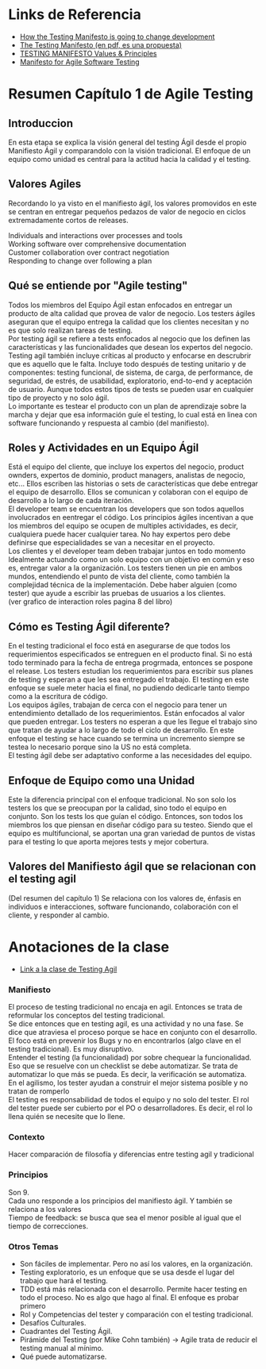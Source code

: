 # Links de Referencia
- [How the Testing Manifesto is going to change development](https://www.techtarget.com/searchsoftwarequality/opinion/How-the-Testing-Manifesto-is-going-to-change-development)
- [The Testing Manifesto (en pdf, es una propuesta)](https://www.pixelgrill.com/testing-manifesto/)
- [TESTING MANIFESTO Values & Principles](https://gearsoftesting.org/software-testing-manifesto.html)
- [Manifesto for Agile Software Testing](https://testingmanifesto.com/)

# Resumen Capítulo 1 de Agile Testing
## Introduccion
En esta etapa se explica la visión general del testing Ágil desde el propio Manifiesto Ágil y comparandolo con la visión tradicional. El enfoque de un equipo como unidad es central para la actitud hacia la calidad y el testing.   

## Valores Agiles
Recordando lo ya visto en el manifiesto ágil, los valores promovidos en este se centran en entregar pequeños pedazos de valor de negocio en ciclos extremadamente cortos de releases.   

Individuals and interactions over processes and tools   
Working software over comprehensive documentation   
Customer collaboration over contract negotiation   
Responding to change over following a plan   

## Qué se entiende por "Agile testing"
Todos los miembros del Equipo Ágil estan enfocados en entregar un producto de alta calidad que provea de valor de negocio. Los testers ágiles aseguran que el equipo entrega la calidad que los clientes necesitan y no es que solo realizan tareas de testing.   
Por testing ágil se refiere a tests enfocados al negocio que los definen las características y las funcionalidades que desean los expertos del negocio. Testing agil también incluye críticas al producto y enfocarse en descrubrir que es aquello que le falta. Incluye todo después de testing unitario y de componentes: testing funcional, de sistema, de carga, de performance, de seguridad, de estrés, de usabilidad, exploratorio, end-to-end y aceptación de usuario. Aunque todos estos tipos de tests se pueden usar en cualquier tipo de proyecto y no solo ágil.   
Lo importante es testear el producto con un plan de aprendizaje sobre la marcha y dejar que esa información guíe el testing, lo cual está en linea con software funcionando y respuesta al cambio (del manifiesto). 

## Roles y Actividades en un Equipo Ágil
Está el equipo del cliente,  que incluye los expertos del negocio, product ownders, expertos de dominio, product managers, analistas de negocio, etc... Ellos escriben las historias o sets de características que debe entregar el equipo de desarrollo. Ellos se comunican y colaboran con el equipo de desarrollo a lo largo de cada iteración.    
El developer team se encuentran los developers que son todos aquellos involucrados en eentregar el código. Los principios ágiles incentivan a que los miembros del equipo se ocupen de multiples actividades, es decir, cualquiera puede hacer cualquier tarea. No hay expertos pero debe definirse que especialidades se van a necesitar en el proyecto.    
Los clientes y el developer team deben trabajar juntos en todo momento Idealmente actuando como un solo equipo con un objetivo en común y eso es, entregar valor a la organización. Los testers tienen un pie en ambos mundos, entendiendo el punto de vista del cliente, como también la complejidad técnica de la implementación. Debe haber alguien \(como tester\) que ayude a escribir las pruebas de usuarios a los clientes.    
\(ver grafico de interaction roles pagina 8 del libro\)    

## Cómo es Testing Ágil diferente?
En el testing tradicional el foco está en asegurarse de que todos los requerimientos especificados se entreguen en el producto final. Si no está todo terminado para la fecha de entrega progrmada, entonces se pospone el release. Los testers estudian los requerimientos para escribir sus planes de testing y esperan a que les sea entregado el trabajo. El testing en este enfoque se suele meter hacia el final, no pudiendo dedicarle tanto tiempo como a la escritura de código.    
Los equipos ágiles, trabajan de cerca con el negocio para tener un entendimiento detallado de los requerimientos. Están enfocados al valor que pueden entregar. Los testers no esperan a que les llegue el trabajo sino que tratan de ayudar a lo largo de todo el ciclo de desarrollo. En este enfoque el testing se hace cuando se termina un incremento siempre se testea lo necesario porque sino la US no está completa.    
El testing ágil debe ser adaptativo conforme a las necesidades del equipo.

## Enfoque de Equipo como una Unidad
Este la diferencia principal con el enfoque tradicional. No son solo los testers los que se preocupan por la calidad, sino todo el equipo en conjunto. Son los tests los que guían el código. Entonces, son todos los miembros los que piensan en diseñar código para su testeo. Siendo que el equipo es multifuncional, se aportan una gran variedad de puntos de vistas para el testing lo que aporta mejores tests y mejor cobertura.

## Valores del Manifiesto ágil que se relacionan con el testing agil
(Del resumen del capítulo 1) Se relaciona con los valores de, énfasis en individuos e interacciones, software funcionando, colaboración con el cliente, y responder al cambio.

# Anotaciones de la clase
- [Link a la clase de Testing Agil](https://www.youtube.com/watch?v=hKoJBlhxuN8)
### Manifiesto
El proceso de testing tradicional no encaja en agil. Entonces se trata de reformular los conceptos del testing tradicional.   
Se dice entonces que en testing agil, es una actividad y no una fase. Se dice que atraviesa el proceso porque se hace en conjunto con el desarrollo.   
El foco está en prevenir los Bugs y no en encontrarlos (algo clave en el testing tradicional). Es muy disruptivo.   
Entender el testing (la funcionalidad) por sobre chequear la funcionalidad. Eso que se resuelve con un checklist se debe automatizar. Se trata de automatizar lo que más se pueda. Es decir, la verificación se automatiza.   
En el agilismo, los tester ayudan a construir el mejor sistema posible y no tratan de romperlo   
El testing es responsabilidad de todos el equipo y no solo del tester. El rol del tester puede ser cubierto por el PO o desarrolladores. Es decir, el rol lo llena quién se necesite que lo llene.   
### Contexto
Hacer comparación de filosofía y diferencias entre testing agil y tradicional
### Principios
Son 9.   
Cada uno responde a los principios del manifiesto ágil. Y también se relaciona a los valores   
Tiempo de feedback: se busca que sea el menor posible al igual que el tiempo de correcciones.  
### Otros Temas   
- Son fáciles de implementar. Pero no así los valores, en la organización.   
- Testing exploratorio, es un enfoque que se usa desde el lugar del trabajo que hará el testing.   
- TDD está más relacionada con el desarrollo. Permite hacer testing en todo el proceso. No es algo que hago al final. El enfoque es probar primero   
- Rol y Competencias del tester y comparación con el testing tradicional.   
- Desafíos Culturales.   
- Cuadrantes del Testing Ágil.
- Pirámide del Testing (por Mike Cohn también) -> Agile trata de reducir el testing manual al mínimo.
- Qué puede automatizarse.